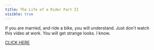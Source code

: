 ---title: The Life of a Rider Part IIvisible: true---If you are married, and ride a bike, you will understand. Just don't watch this video at work. You will get strange looks. I know.

<a title="The Life of a Rider" href="http://www.xtranormal.com/watch/6705475" target="_blank">CLICK HERE</a>